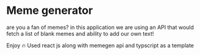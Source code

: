 # Meme generator

are you a fan of memes? in this application we are using an API that would fetch
a list of blank memes and ability to add our own text!

Enjoy 🔥
Used react js along with memegen api and typscript as a template
